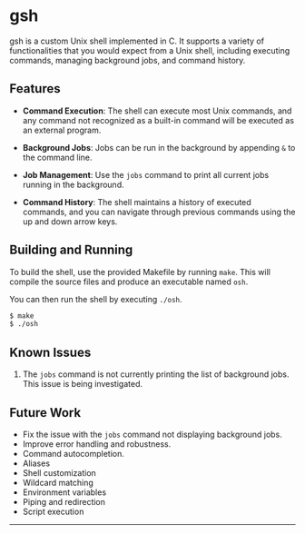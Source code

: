 # gsh

gsh is a custom Unix shell implemented in C. It supports a variety of functionalities that you would expect from a Unix shell, including executing commands, managing background jobs, and command history.

## Features

* **Command Execution**: The shell can execute most Unix commands, and any command not recognized as a built-in command will be executed as an external program.

* **Background Jobs**: Jobs can be run in the background by appending `&` to the command line.

* **Job Management**: Use the `jobs` command to print all current jobs running in the background. 

* **Command History**: The shell maintains a history of executed commands, and you can navigate through previous commands using the up and down arrow keys.

## Building and Running

To build the shell, use the provided Makefile by running `make`. This will compile the source files and produce an executable named `osh`. 

You can then run the shell by executing `./osh`.

```bash
$ make
$ ./osh
```

## Known Issues

1. The `jobs` command is not currently printing the list of background jobs. This issue is being investigated.

## Future Work

* Fix the issue with the `jobs` command not displaying background jobs.
* Improve error handling and robustness.
* Command autocompletion.
* Aliases
* Shell customization
* Wildcard matching
* Environment variables
* Piping and redirection
* Script execution
---